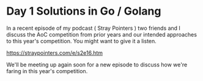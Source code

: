 # Day 1 Solutions in Go / Golang

In a recent episode of my podcast ( Stray Pointers ) two friends and I discuss the AoC competition from prior years and our intended approaches to this year's competition.  You might want to give it a listen.

https://straypointers.com/e/s2e16.htm

We'll be meeting up again soon for a new episode to discuss how we're faring in this year's competition.
